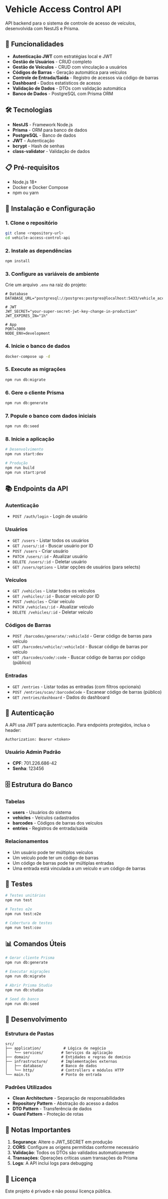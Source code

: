 # Vehicle Access Control API

API backend para o sistema de controle de acesso de veículos, desenvolvida com NestJS e Prisma.

## 🚀 Funcionalidades

- **Autenticação JWT** com estratégias local e JWT
- **Gestão de Usuários** - CRUD completo
- **Gestão de Veículos** - CRUD com vinculação a usuários
- **Códigos de Barras** - Geração automática para veículos
- **Controle de Entrada/Saída** - Registro de acessos via código de barras
- **Dashboard** - Dados estatísticos de acesso
- **Validação de Dados** - DTOs com validação automática
- **Banco de Dados** - PostgreSQL com Prisma ORM

## 🛠️ Tecnologias

- **NestJS** - Framework Node.js
- **Prisma** - ORM para banco de dados
- **PostgreSQL** - Banco de dados
- **JWT** - Autenticação
- **bcrypt** - Hash de senhas
- **class-validator** - Validação de dados

## 📋 Pré-requisitos

- Node.js 18+
- Docker e Docker Compose
- npm ou yarn

## 🚀 Instalação e Configuração

### 1. Clone o repositório

```bash
git clone <repository-url>
cd vehicle-access-control-api
```

### 2. Instale as dependências

```bash
npm install
```

### 3. Configure as variáveis de ambiente

Crie um arquivo `.env` na raiz do projeto:

```env
# Database
DATABASE_URL="postgresql://postgres:postgres@localhost:5433/vehicle_access_control"

# JWT
JWT_SECRET="your-super-secret-jwt-key-change-in-production"
JWT_EXPIRES_IN="1h"

# App
PORT=3000
NODE_ENV=development
```

### 4. Inicie o banco de dados

```bash
docker-compose up -d
```

### 5. Execute as migrações

```bash
npm run db:migrate
```

### 6. Gere o cliente Prisma

```bash
npm run db:generate
```

### 7. Popule o banco com dados iniciais

```bash
npm run db:seed
```

### 8. Inicie a aplicação

```bash
# Desenvolvimento
npm run start:dev

# Produção
npm run build
npm run start:prod
```

## 📚 Endpoints da API

### Autenticação

- `POST /auth/login` - Login de usuário

### Usuários

- `GET /users` - Listar todos os usuários
- `GET /users/:id` - Buscar usuário por ID
- `POST /users` - Criar usuário
- `PATCH /users/:id` - Atualizar usuário
- `DELETE /users/:id` - Deletar usuário
- `GET /users/options` - Listar opções de usuários (para selects)

### Veículos

- `GET /vehicles` - Listar todos os veículos
- `GET /vehicles/:id` - Buscar veículo por ID
- `POST /vehicles` - Criar veículo
- `PATCH /vehicles/:id` - Atualizar veículo
- `DELETE /vehicles/:id` - Deletar veículo

### Códigos de Barras

- `POST /barcodes/generate/:vehicleId` - Gerar código de barras para veículo
- `GET /barcodes/vehicle/:vehicleId` - Buscar código de barras por veículo
- `GET /barcodes/code/:code` - Buscar código de barras por código (público)

### Entradas

- `GET /entries` - Listar todas as entradas (com filtros opcionais)
- `POST /entries/scan/:barcodeCode` - Escanear código de barras (público)
- `GET /entries/dashboard` - Dados do dashboard

## 🔐 Autenticação

A API usa JWT para autenticação. Para endpoints protegidos, inclua o header:

```
Authorization: Bearer <token>
```

### Usuário Admin Padrão

- **CPF**: 701.226.686-42
- **Senha**: 123456

## 🗄️ Estrutura do Banco

### Tabelas

- **users** - Usuários do sistema
- **vehicles** - Veículos cadastrados
- **barcodes** - Códigos de barras dos veículos
- **entries** - Registros de entrada/saída

### Relacionamentos

- Um usuário pode ter múltiplos veículos
- Um veículo pode ter um código de barras
- Um código de barras pode ter múltiplas entradas
- Uma entrada está vinculada a um veículo e um código de barras

## 🧪 Testes

```bash
# Testes unitários
npm run test

# Testes e2e
npm run test:e2e

# Cobertura de testes
npm run test:cov
```

## 📊 Comandos Úteis

```bash
# Gerar cliente Prisma
npm run db:generate

# Executar migrações
npm run db:migrate

# Abrir Prisma Studio
npm run db:studio

# Seed do banco
npm run db:seed
```

## 🔧 Desenvolvimento

### Estrutura de Pastas

```
src/
├── application/          # Lógica de negócio
│   └── services/        # Serviços da aplicação
├── domain/              # Entidades e regras de domínio
├── infrastructure/      # Implementações externas
│   ├── database/        # Banco de dados
│   └── http/            # Controllers e módulos HTTP
└── main.ts              # Ponto de entrada
```

### Padrões Utilizados

- **Clean Architecture** - Separação de responsabilidades
- **Repository Pattern** - Abstração do acesso a dados
- **DTO Pattern** - Transferência de dados
- **Guard Pattern** - Proteção de rotas

## 🚨 Notas Importantes

1. **Segurança**: Altere o JWT_SECRET em produção
2. **CORS**: Configure as origens permitidas conforme necessário
3. **Validação**: Todos os DTOs são validados automaticamente
4. **Transações**: Operações críticas usam transações do Prisma
5. **Logs**: A API inclui logs para debugging

## 📝 Licença

Este projeto é privado e não possui licença pública.
